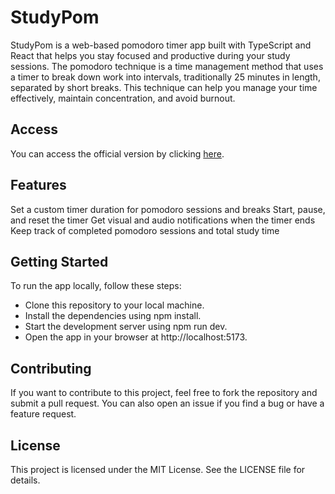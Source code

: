 # StudyPom

StudyPom is a web-based pomodoro timer app built with TypeScript and React that helps you stay focused and productive during your study sessions. The pomodoro technique is a time management method that uses a timer to break down work into intervals, traditionally 25 minutes in length, separated by short breaks. This technique can help you manage your time effectively, maintain concentration, and avoid burnout.

## Access

You can access the official version by clicking [here](https://samuel-alves21.github.io/StudyPom/). 

## Features

Set a custom timer duration for pomodoro sessions and breaks
Start, pause, and reset the timer
Get visual and audio notifications when the timer ends
Keep track of completed pomodoro sessions and total study time

## Getting Started

To run the app locally, follow these steps:

  - Clone this repository to your local machine.
  - Install the dependencies using npm install.
  - Start the development server using npm run dev.
  - Open the app in your browser at http://localhost:5173.

## Contributing

If you want to contribute to this project, feel free to fork the repository and submit a pull request. You can also open an issue if you find a bug or have a feature request.
## License

This project is licensed under the MIT License. See the LICENSE file for details.
